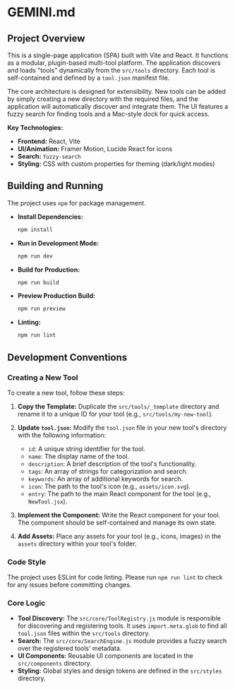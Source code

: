 # GEMINI.md

## Project Overview

This is a single-page application (SPA) built with Vite and React. It functions as a modular, plugin-based multi-tool platform. The application discovers and loads "tools" dynamically from the `src/tools` directory. Each tool is self-contained and defined by a `tool.json` manifest file.

The core architecture is designed for extensibility. New tools can be added by simply creating a new directory with the required files, and the application will automatically discover and integrate them. The UI features a fuzzy search for finding tools and a Mac-style dock for quick access.

**Key Technologies:**

*   **Frontend:** React, Vite
*   **UI/Animation:** Framer Motion, Lucide React for icons
*   **Search:** `fuzzy-search`
*   **Styling:** CSS with custom properties for theming (dark/light modes)

## Building and Running

The project uses `npm` for package management.

*   **Install Dependencies:**
    ```bash
    npm install
    ```

*   **Run in Development Mode:**
    ```bash
    npm run dev
    ```

*   **Build for Production:**
    ```bash
    npm run build
    ```

*   **Preview Production Build:**
    ```bash
    npm run preview
    ```

*   **Linting:**
    ```bash
    npm run lint
    ```

## Development Conventions

### Creating a New Tool

To create a new tool, follow these steps:

1.  **Copy the Template:** Duplicate the `src/tools/_template` directory and rename it to a unique ID for your tool (e.g., `src/tools/my-new-tool`).

2.  **Update `tool.json`:** Modify the `tool.json` file in your new tool's directory with the following information:
    *   `id`: A unique string identifier for the tool.
    *   `name`: The display name of the tool.
    *   `description`: A brief description of the tool's functionality.
    *   `tags`: An array of strings for categorization and search.
    *   `keywords`: An array of additional keywords for search.
    *   `icon`: The path to the tool's icon (e.g., `assets/icon.svg`).
    *   `entry`: The path to the main React component for the tool (e.g., `NewTool.jsx`).

3.  **Implement the Component:** Write the React component for your tool. The component should be self-contained and manage its own state.

4.  **Add Assets:** Place any assets for your tool (e.g., icons, images) in the `assets` directory within your tool's folder.

### Code Style

The project uses ESLint for code linting. Please run `npm run lint` to check for any issues before committing changes.

### Core Logic

*   **Tool Discovery:** The `src/core/ToolRegistry.js` module is responsible for discovering and registering tools. It uses `import.meta.glob` to find all `tool.json` files within the `src/tools` directory.
*   **Search:** The `src/core/SearchEngine.js` module provides a fuzzy search over the registered tools' metadata.
*   **UI Components:** Reusable UI components are located in the `src/components` directory.
*   **Styling:** Global styles and design tokens are defined in the `src/styles` directory.
